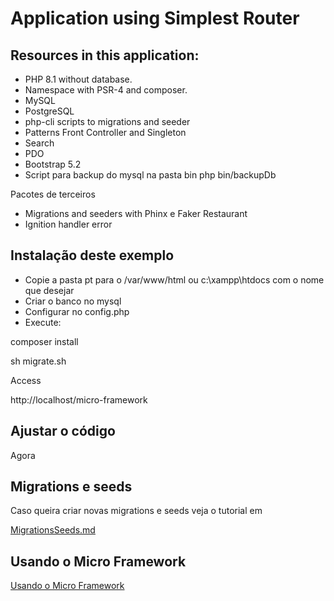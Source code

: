 # Application using Simplest Router


## Resources in this application:

- PHP 8.1 without database.
- Namespace with PSR-4 and composer.
- MySQL
- PostgreSQL
- php-cli scripts to migrations and seeder
- Patterns Front Controller and Singleton
- Search
- PDO
- Bootstrap 5.2
- Script para backup do mysql na pasta bin
    php bin/backupDb

Pacotes de terceiros

- Migrations and seeders with Phinx e Faker Restaurant
- Ignition handler error


## Instalação deste exemplo

- Copie a pasta pt para o /var/www/html ou c:\xampp\htdocs com o nome que desejar
- Criar o banco no mysql
- Configurar no config.php
- Execute:

composer install

sh migrate.sh

Access

http://localhost/micro-framework

## Ajustar o código

Agora 

## Migrations e seeds

Caso queira criar novas migrations e seeds veja o tutorial em

[MigrationsSeeds.md](MigrationsSeeds.md)


## Usando o Micro Framework

[Usando o Micro Framework](usando.md)


